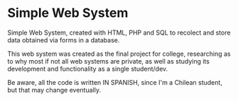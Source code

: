 # Simple Web System
 Simple Web System, created with HTML, PHP and SQL to recolect and store data obtained via forms in a database.

 This web system was created as the final project for college, researching as to why most if not all web systems are private, as well as studying its
 development and functionality as a single student/dev.

Be aware, all the code is written IN SPANISH, since I'm a Chilean student, but that may change eventually.